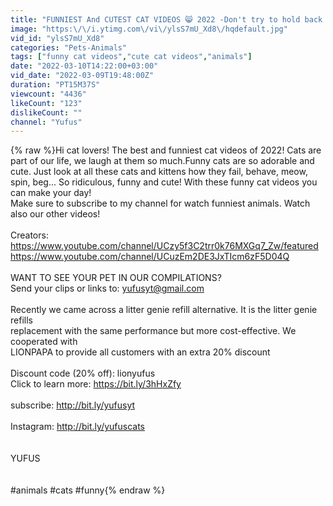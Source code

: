 ```yaml
---
title: "FUNNIEST And CUTEST CAT VIDEOS 😸 2022 -Don't try to hold back Laughter 😂| YUFUS"
image: "https:\/\/i.ytimg.com\/vi\/ylsS7mU_Xd8\/hqdefault.jpg"
vid_id: "ylsS7mU_Xd8"
categories: "Pets-Animals"
tags: ["funny cat videos","cute cat videos","animals"]
date: "2022-03-10T14:22:00+03:00"
vid_date: "2022-03-09T19:48:00Z"
duration: "PT15M37S"
viewcount: "4436"
likeCount: "123"
dislikeCount: ""
channel: "Yufus"
---
```

{% raw %}Hi cat lovers! The best and funniest cat videos of 2022! Cats are part of our life, we laugh at them so much.Funny cats are so adorable and cute. Just look at all these cats and kittens how they fail, behave, meow, spin, beg... So ridiculous, funny and cute! With these funny cat videos you can make your day! <br />Make sure to subscribe to my channel for watch funniest animals. Watch also our other videos!<br /><br />Creators:<br /><a rel="nofollow" target="blank" href="https://www.youtube.com/channel/UCzy5f3C2trr0k76MXGq7_Zw/featured">https://www.youtube.com/channel/UCzy5f3C2trr0k76MXGq7_Zw/featured</a><br /><a rel="nofollow" target="blank" href="https://www.youtube.com/channel/UCuzEm2DE3JxTIcm6zF5D04Q">https://www.youtube.com/channel/UCuzEm2DE3JxTIcm6zF5D04Q</a><br /><br />WANT TO SEE YOUR PET IN OUR COMPILATIONS?<br />Send your clips or links to:  yufusyt@gmail.com<br /><br />Recently we came across a litter genie refill alternative. It is the litter genie refills<br />replacement with the same performance but more cost-effective. We cooperated with<br />LIONPAPA to provide all customers with an extra 20% discount <br /><br />Discount code (20% off): lionyufus<br />Click to learn more: <a rel="nofollow" target="blank" href="https://bit.ly/3hHxZfy">https://bit.ly/3hHxZfy</a><br /><br />subscribe: <a rel="nofollow" target="blank" href="http://bit.ly/yufusyt">http://bit.ly/yufusyt</a><br /><br />Instagram: <a rel="nofollow" target="blank" href="http://bit.ly/yufuscats">http://bit.ly/yufuscats</a><br /><br /><br />YUFUS<br /><br /><br />#animals #cats #funny{% endraw %}
